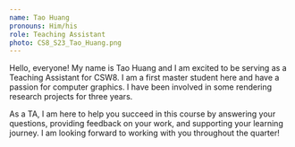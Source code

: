 ```yaml
---
name: Tao Huang
pronouns: Him/his
role: Teaching Assistant
photo: CS8_S23_Tao_Huang.png
---
```


Hello, everyone! My name is Tao Huang and I am excited to be serving as a Teaching Assistant for CSW8. I am a first master student here
and have a passion for computer graphics. I have been involved in some rendering research projects for three years. 

As a TA, I am here to help you succeed in this course by answering your questions, providing 
feedback on your work, and supporting your learning journey. I am looking forward to working with you throughout the quarter!
